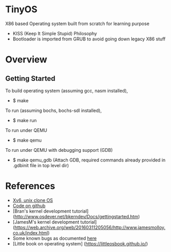 # TinyOS

X86 based Operating system built from scratch for learning purpose

* KISS (Keep It Simple Stupid) Philosophy
* Bootloader is imported from GRUB to avoid going down legacy X86 stuff

# Overview

## Getting Started
To build operating system (assuming gcc, nasm installed),
* $ make

To run (assuming bochs, bochs-sdl installed),
* $ make run

To run under QEMU
* $ make qemu

To run under QEMU with debugging support (GDB)
* $ make qemu_gdb
  (Attach GDB, required commands already provided in .gdbinit file in top level dir)


# References

* [Xv6, unix clone OS](https://pdos.csail.mit.edu/6.828/2016/xv6.html)
 * [Code on github](https://github.com/mit-pdos/xv6-public)
* [Bran's kernel development tutorial] (http://www.osdever.net/bkerndev/Docs/gettingstarted.htm)
* [JamesM's kernel development tutorial] (https://web.archive.org/web/20160311205056/http://www.jamesmolloy.co.uk/index.html)
 * Some known bugs as documented [here](http://wiki.osdev.org/James_Molloy's_Known_Bugs)
* [Little book on operating system] (https://littleosbook.github.io/)

